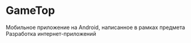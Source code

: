 # GameTop
Мобильное приложение на Android, написанное в рамках предмета Разработка интернет-приложений
